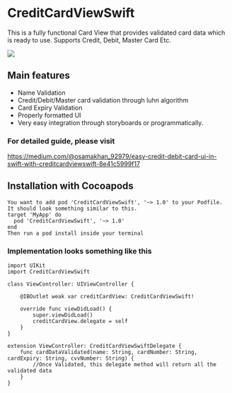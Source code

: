 # CreditCardViewSwift
This is a fully functional Card View that provides validated card data which is ready to use. Supports Credit, Debit, Master Card Etc.

<div style="align:center"><img src="https://github.com/osamaazmat/CreditCardViewSwift/blob/master/Credit-Card-View-Swift.gif" /></div>

## Main features

*  Name Validation
*  Credit/Debit/Master card validation through luhn algorithm
*  Card Expiry Validation
*  Properly formatted UI
*  Very easy integration through storyboards or programmatically.

### For detailed guide, please visit
https://medium.com/@osamakhan_92979/easy-credit-debit-card-ui-in-swift-with-creditcardviewswift-8e41c5999f17

## Installation with Cocoapods
```
You want to add pod 'CreditCardViewSwift', '~> 1.0' to your Podfile. It should look something similar to this.
target 'MyApp' do
  pod 'CreditCardViewSwift', '~> 1.0'
end
Then run a pod install inside your terminal
```

### Implementation looks something like this

```
import UIKit
import CreditCardViewSwift

class ViewController: UIViewController {

    @IBOutlet weak var creditCardView: CreditCardViewSwift!
    
    override func viewDidLoad() {
        super.viewDidLoad()
        creditCardView.delegate = self
    }
}

extension ViewController: CreditCardViewSwiftDelegate {
    func cardDataValidated(name: String, cardNumber: String, cardExpiry: String, cvvNumber: String) {
        //Once Validated, this delegate method will return all the validated data
    }
}
```
